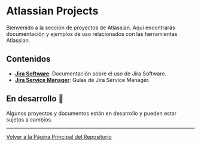 # Atlassian Projects

Bienvenido a la sección de proyectos de Atlassian. Aquí encontrarás documentación y ejemplos de uso relacionados con las herramientas Atlassian.

## Contenidos

- **[Jira Software](./Jira%20Software/Anonymous%20Networking%20Inc/)**: Documentación sobre el uso de Jira Software.
- **[Jira Service Manager](./Jira%20Service%20Manager/)**: Guías de Jira Service Manager.

## En desarrollo 🚧

Algunos proyectos y documentos están en desarrollo y pueden estar sujetos a cambios.

---

[Volver a la Página Principal del Repositorio](../README.md)
